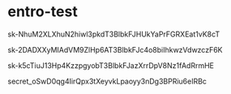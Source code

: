 # entro-test

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




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




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





secret_oSwD0qg4IirQpx3tXeyvkLpaoyy3nDg3BPRiu6eIRBc
